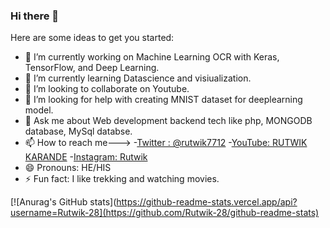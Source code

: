 ### Hi there 👋

<!--
**Rutwik-28/Rutwik-28** is a ✨ _special_ ✨ repository because its `README.md` (this file) appears on your GitHub profile.
-->

Here are some ideas to get you started:

- 🔭 I’m currently working on Machine Learning OCR with Keras, TensorFlow, and Deep Learning.
- 🌱 I’m currently learning Datascience and visiualization.
- 👯 I’m looking to collaborate on Youtube.
- 🤔 I’m looking for help with creating MNIST dataset for deeplearning model.
- 💬 Ask me about Web development backend tech like php, MONGODB database, MySql databse.
- 📫 How to reach me--->
-[Twitter : @rutwik7712](https://twitter.com/rutwik7712)
-[YouTube: RUTWIK KARANDE](https://www.youtube.com/channel/UC9SyeExqJC8-9vkxpq3zcxQ/featured)
-[Instagram: Rutwik](https://www.instagram.com/karanderutwik/)
- 😄 Pronouns: HE/HIS
- ⚡ Fun fact: I like trekking and watching movies.

[![Anurag's GitHub stats](https://github-readme-stats.vercel.app/api?username=Rutwik-28](https://github.com/Rutwik-28/github-readme-stats)
